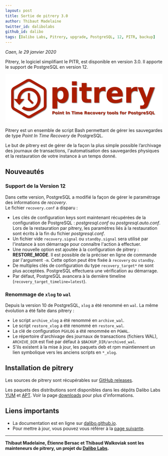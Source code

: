 ```yaml
---
layout: post
title: Sortie de pitrery 3.0
author: Thibaut Madelaine
twitter_id: dalibolabs
github_id: dalibo
tags: [Dalibo Labs, Pitrery, upgrade, PostgreSQL, 12, PITR, backup]
---
```


*Caen, le 29 janvier 2020*

Pitrery, le logiciel simplifiant le PITR, est disponible en version 3.0. Il
apporte le support de PostgreSQL en version 12.

<!--MORE-->

![logo-pitrery](https://github.com/dalibo/blog/blob/gh-pages/img/pitrery_bandeau-catchphrase-ombre.png?raw=true)

Pitrery est un ensemble de script Bash permettant de gérer les sauvegardes de
type _Point In Time Recovery_ de PostgreSQL.

Le but de pitrery est de gérer de la façon la plus simple possible l’archivage
des journaux de transactions, l'automatisation des sauvegardes physiques et la
restauration de votre instance à un temps donné.


## Nouveautés

### Support de la Version 12

Dans cette version, PostgreSQL a modifié la façon de gérer le paramétrage des
informations de _recovery_.  
Le fichier `recovery.conf` a disparu :
  - Les clés de configuration keys sont maintenant récupérées de la
    configuration de PostgreSQL : _postgresql.conf_ ou _postgresql.auto.conf_.
    Lors de la restauration par pitrery, les paramètres liés à la restauration
    sont écrits à la fin du fichier _postgresql.conf_.
  - Un fichier vide `recovery.signal` ou `standby.signal` sera utilisé par
    l'instance à son démarrage pour connaître l'action à effectuer.  
  - Une nouvelle option est ajoutée à la configuration de pitrery :
    **RESTORE_MODE**. Il est possible de la préciser en ligne de commande par
    l'argument `-m`. Cette option peut être fixée à `recovery` ou `standby`.
  - De multiples clés de configuration du type `recovery_target*` ne sont plus
    acceptées. PostgreSQL effectuera une vérification au démarrage.
  - Par défaut, PostgreSQL avancera à la dernière timeline (`recovery_target_timeline=latest`).

### Renommage de `xlog` to `wal`

Depuis la version 10 de PostgreSQL, `xlog` a été renommé en `wal`. La même évolution a été faite dans pitrery :
  - Le script `archive_xlog` a été renommé en `archive_wal`.
  - Le script `restore_xlog` a été renommé en `restore_wal`.
  - La clé de configuration `PGXLOG` a été renommée en `PGWAL`.
  - Le répertoire d'archivage des journaux de transactions (fichiers WAL),
    `ARCHIVE_DIR` est fixé par défaut à `$BACKUP_DIR/archived_wal`.
  - S'ils existent à la mise à jour, les paquets deb et rpm maintiennent un
    lien symbolique vers les anciens scripts en `*_xlog`.

## Installation de pitrery

Les sources de pitrery sont récupérables sur [GitHub
releases](https://github.com/dalibo/pitrery/releases).

Les paquets des distributions sont disponibles dans les dépôts Dalibo Labs
[YUM](https://yum.dalibo.org/labs) et [APT](https://apt.dalibo.org/labs). Voir
la page [downloads](http://dalibo.github.io/pitrery/downloads.html) pour plus
d'informations.

## Liens importants
    
 * La documentation est en ligne sur [dalibo.github.io](http://dalibo.github.io/pitrery/documentation.html).
 * Pour mettre à jour, vous pouvez vous référer à la [page
   suivante](http://dalibo.github.io/pitrery/upgrade.html).
   
------

**Thibaut Madelaine, Étienne Bersac et Thibaud Walkoviak sont les mainteneurs de pitrery, un projet du [Dalibo Labs](https://labs.dalibo.com/).**
